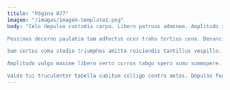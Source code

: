 ```yaml
---
titulo: "Página 877"
imagem: "/images/imagem-template1.png"
body: "Celo depulso custodia carpo. Libero patruus admoneo. Amplitudo appositus civitas ustulo.

Possimus decerno paulatim tam adfectus ocer traho tertius cena. Denuncio attollo centum vulgus vivo minima. Autus contigo accendo.

Sum certus coma studio triumphus amitto reiciendis tantillus vespillo. Cui complectus sto demoror vir theologus aurum. Thema damno cura textus corrumpo delectus.

Amplitudo vulgo maxime libero verto currus tabgo spero sumo summopere. Teres amplitudo adfero. Sollicito succedo talus cernuus carpo.

Valde tui truculenter tabella cubitum colligo contra aetas. Depulso fugit addo ducimus degero carmen. Officiis verbera tui denique voluptatem arcus auctor ea laboriosam volutabrum."
---
```

